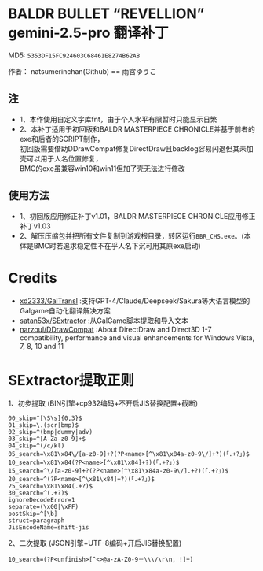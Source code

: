 # BALDR BULLET “REVELLION” gemini-2.5-pro 翻译补丁

MD5: `5353DF15FC924603C68461E8274B62A8`

作者： natsumerinchan(Github) == 雨宮ゆうこ

## 注
- 1、本作使用自定义字库fnt，由于个人水平有限暂时只能显示日繁
- 2、本补丁适用于初回版和BALDR MASTERPIECE CHRONICLE并基于前者的exe和后者的SCRIPT制作，<br>
初回版需要借助DDrawCompat修复DirectDraw且backlog容易闪退但其未加壳可以用于人名位置修复，<br>
BMC的exe虽兼容win10和win11但加了壳无法进行修改

## 使用方法
- 1、初回版应用修正补丁v1.01，BALDR MASTERPIECE CHRONICLE应用修正补丁v1.03
- 2、解压压缩包并把所有文件复制到游戏根目录，转区运行`BBR_CHS.exe`。(本体是BMC时若追求稳定性不在乎人名下沉可用其原exe启动)

# Credits

- [xd2333/GalTransl](https://github.com/xd2333/GalTransl.git) :支持GPT-4/Claude/Deepseek/Sakura等大语言模型的Galgame自动化翻译解决方案
- [satan53x/SExtractor](https://github.com/satan53x/SExtractor.git) :从GalGame脚本提取和导入文本
- [narzoul/DDrawCompat](https://github.com/narzoul/DDrawCompat.git) :About DirectDraw and Direct3D 1-7 compatibility, performance and visual enhancements for Windows Vista, 7, 8, 10 and 11

# SExtractor提取正则
1、初步提取
(BIN引擎+cp932编码+不开启JIS替换配置+截断)
```
00_skip=^[\S\s]{0,3}$
01_skip=\.(scr|bmp)$
02_skip=^(bmp|dummy|adv)
03_skip=^[A-Za-z0-9]+$
04_skip=^(/c/kl)
05_search=\x81\x84\/[a-z0-9]+?(?P<name>[^\x81\x84a-z0-9\/]+?)(「.+?」)$
10_search=\x81\x84(?P<name>[^\x81\x84]+?)(「.+?」)$
15_search=^\/[a-z0-9]+?(?P<name>[^\x81\x84a-z0-9\/].+?)(「.+?」)$
20_search=^(?P<name>[^\x81\x84]+?)(「.+?」)$
25_search=\x81\x84(.+?)$
30_search=^(.+?)$
ignoreDecodeError=1
separate=(\x00|\xFF)
postSkip=^[\b]
struct=paragraph
JisEncodeName=shift-jis
```

2、二次提取
(JSON引擎+UTF-8编码+开启JIS替换配置)
```
10_search=(?P<unfinish>[^<>@a-zA-Z0-9－\\\/\r\n, !]+)
```
